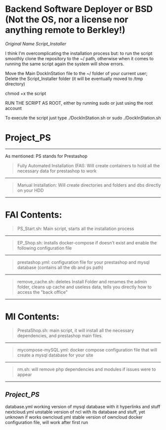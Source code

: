# Backend Software Deployer or BSD (Not the OS, nor a license nor anything remote to Berkley!)
*Original Name Script_Installer*


I think I'm overcomplicating the installation process but:
to run the script smoothly clone the repository to the ~/ path,
otherwise when it comes to running the same script again the system will show errors.

Move the Main DockInStation file to the ~/ folder of your current user;
Delete the Script_Installer folder (it will be eventually moved to /tmp directory)

chmod +x the script

RUN THE SCRIPT AS ROOT, either by running sudo or just using the root account

To execute the script just type ./DockInStation.sh or sudo ./DockInStation.sh

# Project_PS

----

As mentioned: PS stands for Prestashop

> Fully Automated Installation (FAI): Will create containers to hold all the necessary data for prestashop to work
----
> Manual Installation: Will create directories and folders and dbs directly on your HDD

----
# FAI Contents:
 > PS_Start.sh: Main script, starts all the installation process
 ----
 > EP_Shop.sh: installs docker-compose if doesn't exist and enable the following configuration file
-----
 > prestashop.yml: configuration file for your prestashop and mysql database (contains all the db and ps path)
----
 > remove_cache.sh: deletes Install Folder and renames the admin folder, cleans up cache and useless data, tells you directly how to access the "back office"
 ----
# MI Contents:
 > PrestaShop.sh: main script, it will install all the necessary dependencies, and prestashop main files.
 -----
 > mycompose-mySQL.yml: docker compose configuration file that will create a mysql database for your site
 -----
 > rm.sh: will remove php dependencies and modules if issues were to appear
-----

*Project_PS*
-----
database.yml working version of mysql database with it hyperlinks and stuff
nextcloud.yml unstable version of ncl with its database and stuff, yet unknown if works
owncloud.yml stable version of owncloud docker configuration file, will work after first run
